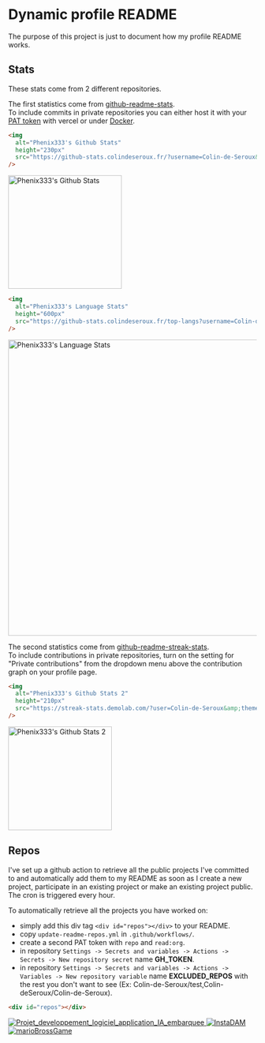 # Dynamic profile README

The purpose of this project is just to document how my profile README works.

## Stats

These stats come from 2 different repositories.

The first statistics come from [github-readme-stats](https://github.com/anuraghazra/github-readme-stats).<br />
To include commits in private repositories you can either host it with your [PAT token](https://github.com/colindeseroux/github-readme-stats#deploy-on-your-own) with vercel or under [Docker](https://github.com/colindeseroux/github-readme-stats#on-docker-platform).

```html
<img
  alt="Phenix333's Github Stats"
  height="230px"
  src="https://github-stats.colindeseroux.fr/?username=Colin-de-Seroux&amp;locale=en&amp;theme=tokyonight&amp;rank_icon=github&amp;border_color=2e4058"
/>
```

<img alt="Phenix333's Github Stats" height="230px" src="https://github-stats.colindeseroux.fr/?username=Colin-de-Seroux&amp;locale=en&amp;theme=tokyonight&amp;rank_icon=github&amp;border_color=2e4058"/>

```html
<img
  alt="Phenix333's Language Stats"
  height="600px"
  src="https://github-stats.colindeseroux.fr/top-langs?username=Colin-de-Seroux&amp;langs_count=100&amp;exclude_repo=S5-AR&amp;hide=makefile,blade,purebasic,cmake,perl,llvm,rust,hack,ruby,objective-c,batchfile,jupyter%20notebook&amp;layout=donut&amp;local=en&amp;theme=tokyonight&amp;border_color=2e4058"
/>
```

<img alt="Phenix333's Language Stats" height="600px" src="https://github-stats.colindeseroux.fr/top-langs?username=Colin-de-Seroux&amp;langs_count=100&amp;exclude_repo=S5-AR&amp;hide=makefile,blade,purebasic,cmake,perl,llvm,rust,hack,ruby,objective-c,batchfile,jupyter%20notebook&amp;layout=donut&amp;local=en&amp;theme=tokyonight&amp;border_color=2e4058"/>

The second statistics come from [github-readme-streak-stats](https://github.com/DenverCoder1/github-readme-streak-stats).<br />
To include contributions in private repositories, turn on the setting for "Private contributions" from the dropdown menu above the contribution graph on your profile page.

```html
<img
  alt="Phenix333's Github Stats 2"
  height="210px"
  src="https://streak-stats.demolab.com/?user=Colin-de-Seroux&amp;theme=tokyonight-duo&amp;border=2E4058&amp;background=1A1B27"
/>
```

<img alt="Phenix333's Github Stats 2" height="210px" src="https://streak-stats.demolab.com/?user=Colin-de-Seroux&amp;theme=tokyonight-duo&amp;border=2E4058&amp;background=1A1B27"/>

## Repos

I've set up a github action to retrieve all the public projects I've committed to and automatically add them to my README as soon as I create a new project, participate in an existing project or make an existing project public. The cron is triggered every hour.

To automatically retrieve all the projects you have worked on:

- simply add this div tag `<div id="repos"></div>` to your README.
- copy `update-readme-repos.yml` in `.github/workflows/`.
- create a second PAT token with `repo` and `read:org`.
- in repository `Settings -> Secrets and variables -> Actions -> Secrets -> New repository secret` name **GH_TOKEN**.
- in repository `Settings -> Secrets and variables -> Actions -> Variables -> New repository variable` name **EXCLUDED_REPOS** with the rest you don't want to see (Ex: Colin-de-Seroux/test,Colin-deSeroux/Colin-de-Seroux).

```html
<div id="repos"></div>
```

<div id="repos">
    <a href="https://github.com/Colin-de-Seroux/Projet_developpement_logiciel_application_IA_embarquee">
        <img alt="Projet_developpement_logiciel_application_IA_embarquee" src="https://github-stats.colindeseroux.fr/pin/?username=Colin-de-Seroux&amp;repo=Projet_developpement_logiciel_application_IA_embarquee&amp;theme=tokyonight&amp;border_color=2e4058"/>
    </a>
    <a href="https://github.com/Pierrad/InstaDAM">
        <img alt="InstaDAM" src="https://github-stats.colindeseroux.fr/pin/?username=Pierrad&amp;repo=InstaDAM&amp;theme=tokyonight&amp;border_color=2e4058"/>
    </a>
    <a href="https://github.com/H4znow/marioBrossGame">
        <img alt="marioBrossGame" src="https://github-stats.colindeseroux.fr/pin/?username=H4znow&amp;repo=marioBrossGame&amp;theme=tokyonight&amp;border_color=2e4058"/>
    </a>
</div>
